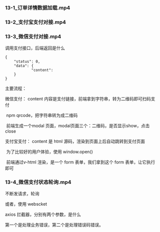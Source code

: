 ###   13-1_订单详情数据加载.mp4
### 13-2_支付宝支付对接.mp4

### 13-3_微信支付对接.mp4



调用支付接口，后端返回是什么

```
{
	"status": 0,
	"data": {
			"content": 
	}
}
```



主要流程：

微信支付： content 内容是支付链接，前端拿到字符串，转为二维码即可扫码支付

​	npm qrcode，把字符串转为成二维码

​	前端生成一个modal 页面，modal页面三个：二维码，是否显示show，点击close

  

支付宝支付： content 是 html 源码，渲染到页面上后自动跳转到支付页面

​		为了比较好的用户体验，使用 window.open() 

​		前端通过v-html 渲染，是一个 form 表单，我们拿到这个 form 表单，让它执行即可





### 13-4_微信支付状态轮询.mp4



不断发请求，轮询

或者，使用 webscket



axios 拦截器，分别有两个参数，是什么

第一个是处理业务错误，第二个是处理错误码错误。